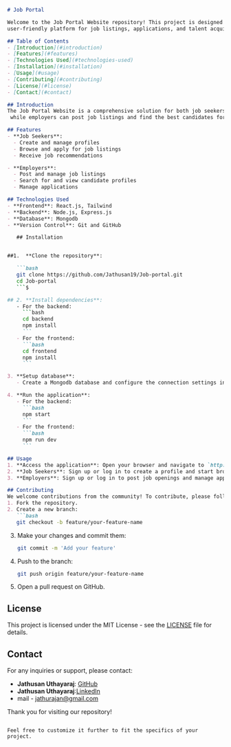 

```markdown
# Job Portal 

Welcome to the Job Portal Website repository! This project is designed to connect job seekers with employers, providing a
user-friendly platform for job listings, applications, and talent acquisition.

## Table of Contents
- [Introduction](#introduction)
- [Features](#features)
- [Technologies Used](#technologies-used)
- [Installation](#installation)
- [Usage](#usage)
- [Contributing](#contributing)
- [License](#license)
- [Contact](#contact)

## Introduction
The Job Portal Website is a comprehensive solution for both job seekers and employers. Job seekers can browse and apply for jobs,
 while employers can post job listings and find the best candidates for their openings.

## Features
- **Job Seekers**: 
  - Create and manage profiles
  - Browse and apply for job listings
  - Receive job recommendations

- **Employers**:
  - Post and manage job listings
  - Search for and view candidate profiles
  - Manage applications

## Technologies Used
- **Frontend**: React.js, Tailwind
- **Backend**: Node.js, Express.js
- **Database**: Mongodb
- **Version Control**: Git and GitHub

   ## Installation


##1.  **Clone the repository**:

   ```bash
   git clone https://github.com/Jathusan19/Job-portal.git
   cd Job-portal
   ```$

## 2. **Install dependencies**:
   - For the backend:
     ```bash
     cd backend
     npm install
     ```
   - For the frontend:
     ```bash
     cd frontend
     npm install
     ```

3. **Setup database**:
   - Create a Mongodb database and configure the connection settings in the backend `.env` file.

4. **Run the application**:
   - For the backend:
     ```bash
     npm start
     ```
   - For the frontend:
     ```bash
     npm run dev
     ```

## Usage
1. **Access the application**: Open your browser and navigate to `http://localhost:3000` for the frontend.
2. **Job Seekers**: Sign up or log in to create a profile and start browsing job listings.
3. **Employers**: Sign up or log in to post job openings and manage applications.

## Contributing
We welcome contributions from the community! To contribute, please follow these steps:
1. Fork the repository.
2. Create a new branch:
   ```bash
   git checkout -b feature/your-feature-name

   ```
3. Make your changes and commit them:
   
   ```bash
   git commit -m 'Add your feature'
   ```
5. Push to the branch:
   ```bash
   git push origin feature/your-feature-name
   ```
   
6. Open a pull request on GitHub.

## License
This project is licensed under the MIT License - see the [LICENSE](LICENSE) file for details.

## Contact
For any inquiries or support, please contact:
- **Jathusan Uthayaraj**: [GitHub](https://github.com/Jathusan19)
- **Jathusan Uthayaraj**:[LinkedIn](https://www.linkedin.com/in/jathusan-uthayaraj-20b7631a6/)
- mail - jathurajan@gmail.com
  
Thank you for visiting our repository!
```

Feel free to customize it further to fit the specifics of your project.
